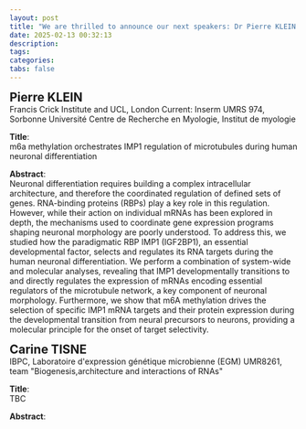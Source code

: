 ```yaml
---
layout: post
title: "We are thrilled to announce our next speakers: Dr Pierre KLEIN and Dr Carine TISNE" 
date: 2025-02-13 00:32:13
description: 
tags: 
categories: 
tabs: false
---
```

<span style="font-size: 1.5em;"><strong>Pierre KLEIN</strong></span><br>
Francis Crick Institute and UCL, London
Current: Inserm UMRS 974, Sorbonne Université Centre de Recherche en Myologie, Institut de myologie

**Title**:  
m6a methylation orchestrates IMP1 regulation of microtubules during human neuronal differentiation

**Abstract**:  
Neuronal differentiation requires building a complex intracellular architecture, and therefore the coordinated regulation of defined sets of genes. RNA-binding proteins (RBPs) play a key role in this regulation. However, while their action on individual mRNAs has been explored in depth, the mechanisms used to coordinate gene expression programs shaping neuronal morphology are poorly understood. To address this, we studied how the paradigmatic RBP IMP1 (IGF2BP1), an essential developmental factor, selects and regulates its RNA targets during the human neuronal differentiation. We perform a combination of system-wide and molecular analyses, revealing that IMP1 developmentally transitions to and directly regulates the expression of mRNAs encoding essential regulators of the microtubule network, a key component of neuronal morphology. Furthermore, we show that m6A methylation drives the selection of specific IMP1 mRNA targets and their protein expression during the developmental transition from neural precursors to neurons, providing a molecular principle for the onset of target selectivity.

<span style="font-size: 1.5em;"><strong>Carine TISNE</strong></span><br>
IBPC, Laboratoire d'expression génétique microbienne (EGM) UMR8261, team "Biogenesis,architecture and interactions of RNAs" 

**Title**:  
TBC

**Abstract**:  
